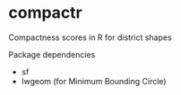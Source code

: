 # compactr

Compactness scores in R for district shapes

Package dependencies

* sf
* lwgeom (for Minimum Bounding Circle)
